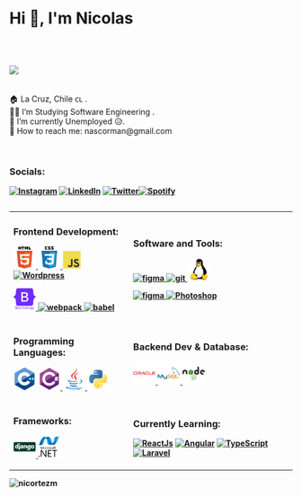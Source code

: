 <h1 align="left">Hi 👋, I'm Nicolas</h1>
<br><br>



<img width="30%" src="https://images.squarespace-cdn.com/content/v1/59ce619051a58496e0a0a3fe/1562900586254-JYMGE6W5FB59CWFXQZMP/ke17ZwdGBToddI8pDm48kN39RqJWGK8_yd06nMkDVQtZw-zPPgdn4jUwVcJE1ZvWEtT5uBSRWt4vQZAgTJucoTqqXjS3CfNDSuuf31e0tVH1JnGfgCuNK1zHVapKjauTUnVy-HMSn5OepKQhEgGSCD-3CTWZQ124CTRPXn-dnvM/vagabond.gif"><br><br></h3>



<p align="left"> 
🏠 La Cruz, Chile ᴄʟ . <br/>
👨‍💻 I’m Studying Software Engineering .<br/>
🔭 I’m currently Unemployed 😥.<br/>
🚀 How to reach me: nascorman@gmail.com
</p><br>



<b><h3 align="lelft"> Socials:</h3><b/>
<p align="left">
<a href="https://instagram.com/sjerkz"><img alt="Instagram" title="Instagram" height="35" width="35" src="https://raw.githubusercontent.com/hussainweb/hussainweb/main/icons/instagram.png"></a>
<a href="https://linkedin.com/in/cortezmanzano"><img alt="LinkedIn" title="LinkedIn" height="35" width="35" src="https://raw.githubusercontent.com/peterthehan/peterthehan/master/assets/linkedin.svg"></a>
<a href="https://twitter.com/bixtsicor"><img alt="Twitter" title="Twitter" height="35" width="35" src="https://raw.githubusercontent.com/peterthehan/peterthehan/master/assets/twitter.svg"></a><a href="https://open.spotify.com/user/bixtsicor"><img alt="Spotify" title="Spotify" height="35" width="35" src="https://raw.githubusercontent.com/peterthehan/peterthehan/master/assets/spotify.svg"></a>
</p>


<table align="left">
<tbody>
<tr>
<td>

<b><h3 align="left">Frontend Development:</h3><b/>
<p align="left"> <a href="https://www.w3.org/html/" target="_blank"> <img src="https://raw.githubusercontent.com/devicons/devicon/master/icons/html5/html5-original-wordmark.svg" alt="html5" width="40" height="40"/> </a> <a href="https://www.w3schools.com/css/" target="_blank"> <img src="https://raw.githubusercontent.com/devicons/devicon/master/icons/css3/css3-original-wordmark.svg" alt="css3" width="40" height="40"/> </a> <a href="https://developer.mozilla.org/en-US/docs/Web/JavaScript" target="_blank"> <img src="https://raw.githubusercontent.com/devicons/devicon/master/icons/javascript/javascript-original.svg" alt="javascript" width="32" height="32"/> </a> <a href="https://Wordpress.com/"><img alt="Wordpress" title="Wordpress" height="35" width="35" src="https://raw.githubusercontent.com/hussainweb/hussainweb/main/icons/wordpress.png"></a>  

<a href="https://getbootstrap.com" target="_blank"> <img src="https://raw.githubusercontent.com/devicons/devicon/master/icons/bootstrap/bootstrap-plain-wordmark.svg" alt="bootstrap" width="40" height="40"/> </a><a href="https://webpack.js.org" target="_blank"> <img src="https://raw.githubusercontent.com/webpack/media/master/logo/icon-square-small.png" alt="webpack" width="40" height="40"/> </a><a href="https://babeljs.io/" target="_blank"> <img src="https://www.vectorlogo.zone/logos/babeljs/babeljs-icon.svg" alt="babel" width="40" height="40"/> </a>

</td>
<td>

<b><h3 align="left">Software and Tools:</h3>
<p align="left">
<a href="https://www.figma.com/" target="_blank"> <img src="https://www.vectorlogo.zone/logos/figma/figma-icon.svg" alt="figma" width="40" height="40"/> </a><a href="https://git-scm.com/" target="_blank"> <img src="https://www.vectorlogo.zone/logos/git-scm/git-scm-icon.svg" alt="git" width="40" height="40"/> </a><a href="https://www.linux.org/" target="_blank"> <img src="https://raw.githubusercontent.com/devicons/devicon/master/icons/linux/linux-original.svg" alt="linux" width="40" height="40"/> </a> 

<a href="https://www.figma.com/" target="_blank"> <img src="https://raw.githubusercontent.com/hussainweb/hussainweb/main/icons/vscode.png" alt="figma" width="40" height="40"/> </a><a href="https://www.adobe.com/" target="_blank"> <img src="https://upload.wikimedia.org/wikipedia/commons/thumb/a/af/Adobe_Photoshop_CC_icon.svg/512px-Adobe_Photoshop_CC_icon.svg.png" alt="Photoshop" width="40" height="40"/> </a>



</p>

</p>


</td>


</tr>
<tr>
<td>

<b><h3 align="left">Programming Languages:</h3><b/>
<p align="left"> <a href="https://www.w3schools.com/cpp/" target="_blank"> <img src="https://raw.githubusercontent.com/devicons/devicon/master/icons/cplusplus/cplusplus-original.svg" alt="cplusplus" width="40" height="40"/></a>  <a href="https://www.w3schools.com/cs/" target="_blank"> <img src="https://raw.githubusercontent.com/devicons/devicon/master/icons/csharp/csharp-original.svg" alt="csharp" width="40" height="40"/> </a><a href="https://www.java.com" target="_blank"> <img src="https://raw.githubusercontent.com/devicons/devicon/master/icons/java/java-original.svg" alt="java" width="40" height="40"/> </a><a href="https://www.python.org" target="_blank"> <img src="https://raw.githubusercontent.com/devicons/devicon/master/icons/python/python-original.svg" alt="python" width="40" height="40"/> </a></p>
</td>
<td>

<b><h3 align="left">Backend Dev & Database:</h3><b/>
<p align="left"> <a href="https://www.oracle.com/" target="_blank"> <img src="https://raw.githubusercontent.com/devicons/devicon/master/icons/oracle/oracle-original.svg" alt="oracle" width="40" height="40"/> </a> <a href="https://www.mysql.com/" target="_blank"> <img src="https://raw.githubusercontent.com/devicons/devicon/master/icons/mysql/mysql-original-wordmark.svg" alt="mysql" width="40" height="40"/> </a><a href="https://nodejs.org" target="_blank"> <img src="https://raw.githubusercontent.com/devicons/devicon/master/icons/nodejs/nodejs-original-wordmark.svg" alt="nodejs" width="40" height="40"/> </a> 

</p>

</td>
</tr>
<tr>
<td>

<b><h3 align="left">Frameworks:</h3>
<p align="left"> <a href="https://www.djangoproject.com/" target="_blank"> <img src="https://raw.githubusercontent.com/devicons/devicon/master/icons/django/django-original.svg" alt="django" width="40" height="40"/> </a><a href="https://dotnet.microsoft.com/" target="_blank"> <img src="https://raw.githubusercontent.com/devicons/devicon/master/icons/dot-net/dot-net-original-wordmark.svg" alt="dotnet" width="40" height="40"/> </a></td>
<td>

<b><h3 align="left">Currently Learning:</h3><b/>
<p align="left">
<a href="https://reactjs.org/"><img alt="ReactJs" title="ReactJs" height="35" width="35" src="https://raw.githubusercontent.com/hussainweb/hussainweb/main/icons/react.png"></a> <a href="https://angular.io/"><img alt="Angular" title="Angular" height="35" width="35" src="https://raw.githubusercontent.com/hussainweb/hussainweb/main/icons/angular.png"></a> <a href="https://www.typescriptlang.org/"><img alt="TypeScript" title="TypeScript" height="35" width="35" src="https://raw.githubusercontent.com/hussainweb/hussainweb/main/icons/typescript.png"></a> <a href="https://laravel.com/"><img alt="Laravel" title="Laravel" height="35" width="35" src="https://raw.githubusercontent.com/hussainweb/hussainweb/main/icons/laravel.png"></a>
</p>
</td>
</tr>
</tbody>

</table>       


<br><br><p align="left"><img  src="https://github-readme-stats.vercel.app/api/top-langs?username=nicortezm&show_icons=true&locale=en&layout=compact" alt="nicortezm" /></p> 
